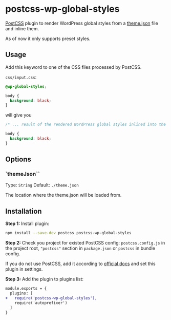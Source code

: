 # postcss-wp-global-styles

[PostCSS] plugin to render WordPress global styles from a [theme.json] file and inline them.

As of now it only supports preset styles.

[PostCSS]: https://github.com/postcss/postcss
[theme.json]: https://developer.wordpress.org/block-editor/how-to-guides/themes/theme-json/

## Usage
Add this keyword to one of the CSS files processed by PostCSS.

`css/input.css`:
```css
@wp-global-styles;

body {
  background: black;
}
```
will give you
```css
/* ... result of the rendered WordPress global styles inlined into the CSS file */

body {
  background: black;
}
```

## Options

### `themeJson``

Type: `String`
Default: `./theme.json`

The location where the theme.json will be loaded from.

## Installation

**Step 1:** Install plugin:

```sh
npm install --save-dev postcss postcss-wp-global-styles
```

**Step 2:** Check you project for existed PostCSS config: `postcss.config.js`
in the project root, `"postcss"` section in `package.json`
or `postcss` in bundle config.

If you do not use PostCSS, add it according to [official docs]
and set this plugin in settings.

**Step 3:** Add the plugin to plugins list:

```diff
module.exports = {
  plugins: [
+   require('postcss-wp-global-styles'),
    require('autoprefixer')
  ]
}
```

[official docs]: https://github.com/postcss/postcss#usage
